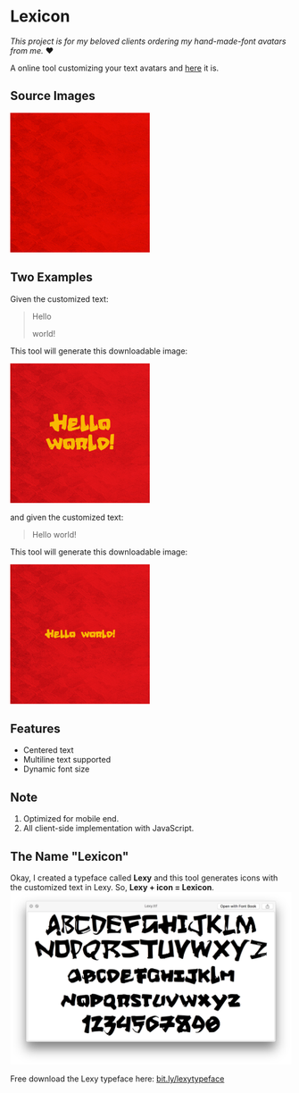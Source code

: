 # Lexicon
*This project is for my beloved clients ordering my hand-made-font avatars from me.* ❤️

A online tool customizing your text avatars and [here](http://www-scf.usc.edu/~yankuanz/lexicon/) it is.

## Source Images
<img src="img/bk800.jpg" width=250>

## Two Examples
Given the customized text:

> Hello 
> 
> world!

This tool will generate this downloadable image:

<img src="demo/Hello_world!.jpg" width=250>

and given the customized text:

> Hello world!

This tool will generate this downloadable image:

<img src="demo/Hello world!.jpg" width=250>

## Features
- Centered text
- Multiline text supported
- Dynamic font size

## Note
1. Optimized for mobile end.
2. All client-side implementation with JavaScript.

## The Name "Lexicon"
Okay, I created a typeface called **Lexy** and this tool generates icons with the customized text in Lexy. So, **Lexy + icon = Lexicon**.
![](demo/lexytypeface.png)

Free download the Lexy typeface here: [bit.ly/lexytypeface](http://bit.ly/lexytypeface)



